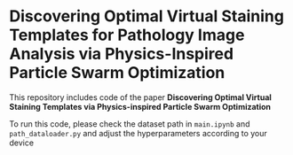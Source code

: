 # Discovering Optimal Virtual Staining Templates for Pathology Image Analysis via Physics-Inspired Particle Swarm Optimization

This repository includes code of the paper **Discovering Optimal Virtual Staining Templates via Physics-inspired Particle Swarm Optimization**

To run this code, please check the dataset path in `main.ipynb` and `path_dataloader.py` and adjust the hyperparameters according to your device
